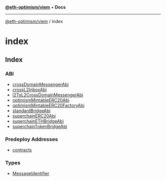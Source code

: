[**@eth-optimism/viem**](../README.md) • **Docs**

***

[@eth-optimism/viem](../README.md) / index

# index

## Index

### ABI

- [crossDomainMessengerAbi](variables/crossDomainMessengerAbi.md)
- [crossL2InboxAbi](variables/crossL2InboxAbi.md)
- [l2ToL2CrossDomainMessengerAbi](variables/l2ToL2CrossDomainMessengerAbi.md)
- [optimismMintableERC20Abi](variables/optimismMintableERC20Abi.md)
- [optimismMintableERC20FactoryAbi](variables/optimismMintableERC20FactoryAbi.md)
- [standardBridgeAbi](variables/standardBridgeAbi.md)
- [superchainERC20Abi](variables/superchainERC20Abi.md)
- [superchainETHBridgeAbi](variables/superchainETHBridgeAbi.md)
- [superchainTokenBridgeAbi](variables/superchainTokenBridgeAbi.md)

### Predeploy Addresses

- [contracts](variables/contracts.md)

### Types

- [MessageIdentifier](type-aliases/MessageIdentifier.md)
